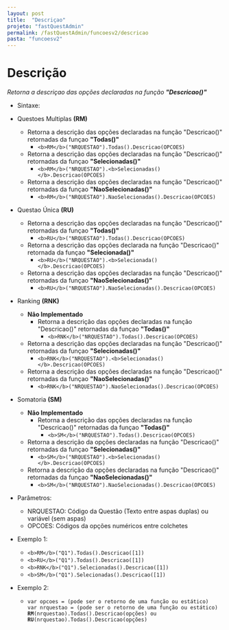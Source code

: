 ```yaml
---
layout: post
title:  "Descriçao"
projeto: "fastQuestAdmin"
permalink: /fastQuestAdmin/funcoesv2/descricao
pasta: "funcoesv2"
---
```


# Descrição
*Retorna a descriçao das opções declaradas na função **"Descricao()"***

- Sintaxe:
- Questoes Multiplas **(RM)**
  - Retorna a descrição das opções declaradas na função "Descricao()" retornadas da funçao **"Todas()"**
    - `<b>RM</b>("NRQUESTAO").Todas().Descricao(OPCOES)`
  - Retorna a descrição das opções declaradas na função "Descricao()" retornadas da funçao **"Selecionadas()"**
    - `<b>RM</b>("NRQUESTAO").<b>Selecionadas()</b>.Descricao(OPCOES)`
  - Retorna a descrição das opções declaradas na função "Descricao()" retornadas da funçao **"NaoSelecionadas()"**
    - `<b>RM</b>("NRQUESTAO").NaoSelecionadas().Descricao(OPCOES)`
- Questao Única **(RU)**
  - Retorna a descrição das opções declaradas na função "Descricao()" retornadas da funçao **"Todas()"**
    - `<b>RU</b>("NRQUESTAO").Todas().Descricao(OPCOES)`
  - Retorna a descrição das opções declarada na função "Descricao()" retornada da funçao **"Selecionada()"**
    - `<b>RU</b>("NRQUESTAO").<b>Selecionada()</b>.Descricao(OPCOES)`
  - Retorna a descrição das opções declaradas na função "Descricao()" retornadas da funçao **"NaoSelecionadas()"**
    - `<b>RU</b>("NRQUESTAO").NaoSelecionadas().Descricao(OPCOES)`
- Ranking **(RNK)**
  - **Não Implementado**
    - Retorna a descrição das opções declaradas na função "Descricao()" retornadas da funçao **"Todas()"**
      - `<b>RNK</b>("NRQUESTAO").Todas().Descricao(OPCOES)`
  - Retorna a descrição das opções declaradas na função "Descricao()" retornadas da funçao **"Selecionadas()"**
    - `<b>RNK</b>("NRQUESTAO").<b>Selecionadas()</b>.Descricao(OPCOES)`
  - Retorna a descrição das opções declaradas na função "Descricao()" retornadas da funçao **"NaoSelecionadas()"**
    - `<b>RNK</b>("NRQUESTAO").NaoSelecionadas().Descricao(OPCOES)`
- Somatoria **(SM)**
  - **Não Implementado**
    - Retorna a descrição das opções declaradas na função "Descricao()" retornadas da funçao **"Todas()"**
      - `<b>SM</b>("NRQUESTAO").Todas().Descricao(OPCOES)`
  - Retorna a descrição da opções declaradas na função "Descricao()" retornadas da funçao **"Selecionadas()"**
    - `<b>SM</b>("NRQUESTAO").<b>Selecionadas()</b>.Descricao(OPCOES)`
  - Retorna a descrição da opções declaradas na função "Descricao()" retornadas da funçao **"NaoSelecionadas()"**
    - `<b>SM</b>("NRQUESTAO").NaoSelecionadas().Descricao(OPCOES)`
  
- Parâmetros:
  - NRQUESTAO: Código da Questão (Texto entre aspas duplas) ou variável (sem aspas)
  - OPCOES: Códigos da opções numéricos entre colchetes
- Exemplo 1:
  - `<b>RM</b>("Q1").Todas().Descricao([1])`
  - `<b>RU</b>("Q1").Todas().Descricao([1])`
  - `<b>RNK</b>("Q1").Selecionadas().Descricao([1])`
  - `<b>SM</b>("Q1").Selecionadas().Descricao([1])`
- Exemplo 2:
    - <pre>
      <code>var opcoes = (pode ser o retorno de uma função ou estático)
      var nrquestao = (pode ser o retorno de uma função ou estático)
      <b>RM</b>(nrquestao).Todas().Descricao(opções) ou <b>RU</b>(nrquestao).Todas().Descricao(opções)</code>
      </pre>

	  
